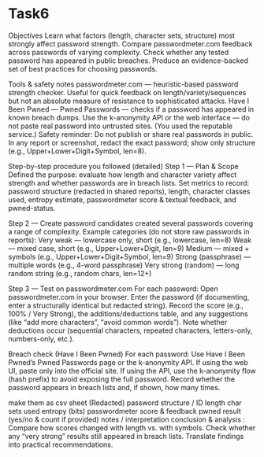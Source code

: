 # Task6
Objectives
Learn what factors (length, character sets, structure) most strongly affect password strength.
Compare passwordmeter.com feedback across passwords of varying complexity.
Check whether any tested password has appeared in public breaches.
Produce an evidence-backed set of best practices for choosing passwords.

Tools & safety notes
passwordmeter.com — heuristic-based password strength checker. Useful for quick feedback on length/variety/sequences but not an absolute measure of resistance to sophisticated attacks.
Have I Been Pwned — Pwned Passwords — checks if a password has appeared in known breach dumps. Use the k-anonymity API or the web interface — do not paste real password into untrusted sites. (You used the reputable service.)
Safety reminder: Do not publish or share real passwords in public. In any report or screenshot, redact the exact password; show only structure (e.g., Upper+Lower+Digit+Symbol, len=8).

Step-by-step procedure you followed (detailed)
Step 1 — Plan & Scope
Defined the purpose: evaluate how length and character variety affect strength and whether passwords are in breach lists.
Set metrics to record: password structure (redacted in shared reports), length, character classes used, entropy estimate, passwordmeter score & textual feedback, and pwned-status.

Step 2 — Create password candidates
created several passwords covering a range of complexity. Example categories (do not store raw passwords in reports):
Very weak — lowercase only, short (e.g., lowercase, len=8)
Weak — mixed case, short (e.g., Upper+Lower+Digit, len=9)
Medium — mixed + symbols (e.g., Upper+Lower+Digit+Symbol, len=9)
Strong (passphrase) — multiple words (e.g., 4-word passphrase)
Very strong (random) — long random string (e.g., random chars, len=12+)

Step 3 — Test on passwordmeter.com
For each password:
Open passwordmeter.com in your browser.
Enter the password (if documenting, enter a structurally identical but redacted string).
Record the score (e.g., 100% / Very Strong), the additions/deductions table, and any suggestions (like “add more characters”, “avoid common words”).
Note whether deductions occur (sequential characters, repeated characters, letters-only, numbers-only, etc.).

Breach check (Have I Been Pwned)
For each password:
Use Have I Been Pwned’s Pwned Passwords page or the k-anonymity API.
If using the web UI, paste only into the official site. If using the API, use the k-anonymity flow (hash prefix) to avoid exposing the full password.
Record whether the password appears in breach lists and, if shown, how many times.

make them as csv sheet 
(Redacted) password structure / ID
length
char sets used
entropy (bits)
passwordmeter score & feedback
pwned result (yes/no & count if provided)
notes / interpretation
conclusion & analysis :
Compare how scores changed with length vs. with symbols.
Check whether any “very strong” results still appeared in breach lists.
Translate findings into practical recommendations.
